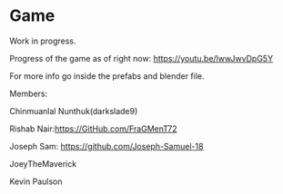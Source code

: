 # Game
Work in progress.

Progress of the game as of right now:
https://youtu.be/lwwJwvDpG5Y

For more info go inside the prefabs and blender file.

Members:

Chinmuanlal Nunthuk(darkslade9)

Rishab Nair:https://GitHub.com/FraGMenT72

Joseph Sam: https://github.com/Joseph-Samuel-18

JoeyTheMaverick

Kevin Paulson
